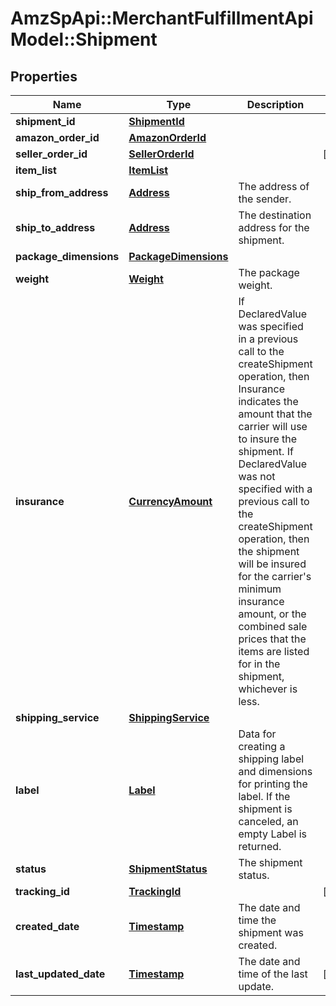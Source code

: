 # AmzSpApi::MerchantFulfillmentApiModel::Shipment

## Properties
Name | Type | Description | Notes
------------ | ------------- | ------------- | -------------
**shipment_id** | [**ShipmentId**](ShipmentId.md) |  | 
**amazon_order_id** | [**AmazonOrderId**](AmazonOrderId.md) |  | 
**seller_order_id** | [**SellerOrderId**](SellerOrderId.md) |  | [optional] 
**item_list** | [**ItemList**](ItemList.md) |  | 
**ship_from_address** | [**Address**](Address.md) | The address of the sender. | 
**ship_to_address** | [**Address**](Address.md) | The destination address for the shipment. | 
**package_dimensions** | [**PackageDimensions**](PackageDimensions.md) |  | 
**weight** | [**Weight**](Weight.md) | The package weight. | 
**insurance** | [**CurrencyAmount**](CurrencyAmount.md) | If DeclaredValue was specified in a previous call to the createShipment operation, then Insurance indicates the amount that the carrier will use to insure the shipment. If DeclaredValue was not specified with a previous call to the createShipment operation, then the shipment will be insured for the carrier&#39;s minimum insurance amount, or the combined sale prices that the items are listed for in the shipment, whichever is less. | 
**shipping_service** | [**ShippingService**](ShippingService.md) |  | 
**label** | [**Label**](Label.md) | Data for creating a shipping label and dimensions for printing the label. If the shipment is canceled, an empty Label is returned. | 
**status** | [**ShipmentStatus**](ShipmentStatus.md) | The shipment status. | 
**tracking_id** | [**TrackingId**](TrackingId.md) |  | [optional] 
**created_date** | [**Timestamp**](Timestamp.md) | The date and time the shipment was created. | 
**last_updated_date** | [**Timestamp**](Timestamp.md) | The date and time of the last update. | [optional] 


